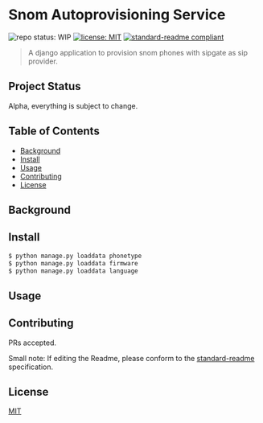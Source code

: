 # Snom Autoprovisioning Service

![repo status: WIP](https://img.shields.io/badge/repo%20status-WIP-yellow)
[![license: MIT](https://img.shields.io/badge/License-MIT-yellow.svg)](https://opensource.org/licenses/MIT)
[![standard-readme compliant](https://img.shields.io/badge/readme%20style-standard-brightgreen.svg?style=flat-square)](https://github.com/RichardLitt/standard-readme)

>A django application to provision snom phones with sipgate as sip provider.

## Project Status

Alpha, everything is subject to change.

## Table of Contents

- [Background](#background)
- [Install](#install)
- [Usage](#usage)
- [Contributing](#contributing)
- [License](#license)

## Background

## Install

```bash
$ python manage.py loaddata phonetype
$ python manage.py loaddata firmware
$ python manage.py loaddata language
```

## Usage

## Contributing

PRs accepted.

Small note: If editing the Readme, please conform to the [standard-readme](https://github.com/RichardLitt/standard-readme) specification.

## License

[MIT](LICENSE)
